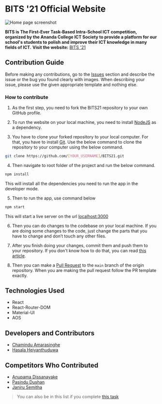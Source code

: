 # BITS '21 Official Website
![Home page screenshot](https://i.imgur.com/bCM0kl3.png)

**BITS is The First-Ever Task-Based Intra-School ICT competition, organized by the Ananda College ICT Society to provide a platform for our school's students to polish and improve their ICT knowledge in many fields of ICT.**
**Visit the website:** [BITS '21](https://bits.acicts.lk/)


## Contribution Guide
Before making any contributions, go to the [Issues](https://github.com/acicts/BITS21/issues) section and describe the issue or the bug you found clearly with images. When describing your issue, please use the given appropriate template and nothing else.

### How to contribute

 1. As the first step, you need to fork the BITS21 repository to your own GitHub profile.

2. To run the website on your local machine, you need to install [NodeJS](https://nodejs.org/en/download/) as a dependency.

3. You have to clone your forked repository to your local computer. For that, you have to install [Git](https://git-scm.com/downloads). Use the below command to clone the repository to your computer using the below command.

```bash
git clone https://github.com/[YOUR_USERNAME]/BITS21.git
```

4. Then navigate to root folder of the project and run the below command.

```bash
npm install
```
	
This will install all the dependencies you need to run the app in the developer mode.

5. Then to run the app, use command below

```bash
npm start
```

This will start a live server on the url [localhost:3000](http://localhost:3000/)
	
6. Then you can do changes to the codebase on your local machine. If you are doing some changes to the code, just change the parts that you have to change and don’t touch any other files.

7. After you finish doing your changes, commit them and push them to your repository. If you don't know how to do that, you can read [this article](https://www.earthdatascience.org/workshops/intro-version-control-git/basic-git-commands/).

8. Then you can make a [Pull Request](https://github.com/acicts/BITS21/pulls) to the `main` branch of the origin repository. When you are making the pull request follow the PR template exactly.


## Technologies Used

 - React
 - React-Router-DOM
 - Material-UI
 - AOS


## Developers and Contributors

 - [Chamindu Amarasinghe](https://github.com/chamindujs)
 - [Hasala Heiyanthuduwa](https://github.com/Hasala2002)
 

## Competitors Who Contributed 

 - [Anupama Dissanayake](https://github.com/Hyperx837)
 - [Pasindu Dushan](https://github.com/PasinduDushan)
 - [Janiru Semitha](https://github.com/Janiru)

    

> You can also be in this list if you complete [this task](https://bits.acicts.lk/task/C18)
